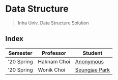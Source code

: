 # Data Structure

> Inha Univ. Data Structure Solution

## Index

| Semester   | Professor   | Student                          |
| ---------- | ----------- | -------------------------------- |
| ’20 Spring | Haknam Choi | [Anonymous](./a01/README.md)     |
| ’20 Spring | Wonik Choi  | [Seungjae Park](./psj/README.md) |
